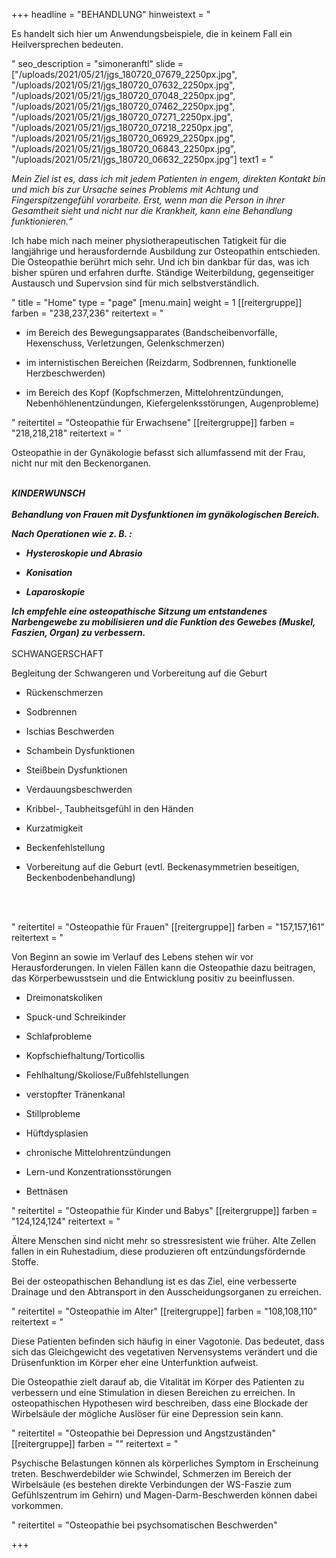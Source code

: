 +++
headline = "BEHANDLUNG"
hinweistext = "<p>Es handelt sich hier um Anwendungsbeispiele, die in keinem Fall ein Heilversprechen bedeuten.</p>"
seo_description = "simoneranftl"
slide = ["/uploads/2021/05/21/jgs_180720_07679_2250px.jpg", "/uploads/2021/05/21/jgs_180720_07632_2250px.jpg", "/uploads/2021/05/21/jgs_180720_07048_2250px.jpg", "/uploads/2021/05/21/jgs_180720_07462_2250px.jpg", "/uploads/2021/05/21/jgs_180720_07271_2250px.jpg", "/uploads/2021/05/21/jgs_180720_07218_2250px.jpg", "/uploads/2021/05/21/jgs_180720_06929_2250px.jpg", "/uploads/2021/05/21/jgs_180720_06843_2250px.jpg", "/uploads/2021/05/21/jgs_180720_06632_2250px.jpg"]
text1 = "<p><em>Mein Ziel ist es, dass ich mit jedem Patienten in engem, direkten Kontakt bin und mich bis zur Ursache seines Problems mit Achtung und Fingerspitzengefühl vorarbeite. Erst, wenn man die Person in ihrer Gesamtheit sieht und nicht nur die Krankheit, kann eine Behandlung funktionieren.“</em></p><p>Ich habe mich nach meiner physiotherapeutischen Tatigkeit für die langjährige und herausfordernde Ausbildung zur Osteopathin entschieden.<br>Die Osteopathie berührt mich sehr. Und ich bin dankbar für das, was ich bisher spüren und erfahren durfte. Ständige Weiterbildung, gegenseitiger Austausch und Supervsion sind für mich selbstverständlich.</p>"
title = "Home"
type = "page"
[menu.main]
weight = 1
[[reitergruppe]]
farben = "238,237,236"
reitertext = "<ul><li><p>im Bereich des Bewegungsapparates (Bandscheibenvorfälle, Hexenschuss, Verletzungen, Gelenkschmerzen)</p></li><li><p>im internistischen Bereichen (Reizdarm, Sodbrennen, funktionelle Herzbeschwerden)</p></li><li><p>im Bereich des Kopf (Kopfschmerzen, Mittelohrentzündungen, Nebenhöhlenentzündungen, Kiefergelenksstörungen, Augenprobleme)</p></li></ul>"
reitertitel = "Osteopathie für Erwachsene"
[[reitergruppe]]
farben = "218,218,218"
reitertext = "<p>Osteopathie in der Gynäkologie befasst sich allumfassend mit der Frau, nicht nur mit den Beckenorganen.</p><p>_______<br>KINDERWUNSCH<br><br>Behandlung von Frauen mit Dysfunktionen im gynäkologischen Bereich.</p><p>Nach Operationen wie z. B. :</p><ul><li><p>Hysteroskopie und Abrasio</p></li><li><p>Konisation</p></li><li><p>Laparoskopie</p></li></ul><p>Ich empfehle eine osteopathische Sitzung um entstandenes Narbengewebe zu mobilisieren und die Funktion des Gewebes (Muskel, Faszien, Organ) zu verbessern.<br>_______<br>SCHWANGERSCHAFT</p><p>Begleitung der Schwangeren und Vorbereitung auf die Geburt</p><ul><li><p>Rückenschmerzen</p></li><li><p>Sodbrennen</p></li><li><p>Ischias Beschwerden</p></li><li><p>Schambein Dysfunktionen</p></li><li><p>Steißbein Dysfunktionen</p></li><li><p>Verdauungsbeschwerden</p></li><li><p>Kribbel-, Taubheitsgefühl in den Händen</p></li><li><p>Kurzatmigkeit</p></li><li><p>Beckenfehlstellung</p></li><li><p>Vorbereitung auf die Geburt (evtl. Beckenasymmetrien beseitigen, Beckenbodenbehandlung)</p></li></ul><p><br><br></p>"
reitertitel = "Osteopathie für Frauen"
[[reitergruppe]]
farben = "157,157,161"
reitertext = "<p>Von Beginn an sowie im Verlauf des Lebens stehen wir vor Herausforderungen. In vielen Fällen kann die Osteopathie dazu beitragen, das Körperbewusstsein und die Entwicklung positiv zu beeinflussen.</p><ul><li><p>Dreimonatskoliken</p></li><li><p>Spuck-und Schreikinder</p></li><li><p>Schlafprobleme</p></li><li><p>Kopfschiefhaltung/Torticollis</p></li><li><p>Fehlhaltung/Skoliose/Fußfehlstellungen</p></li><li><p>verstopfter Tränenkanal</p></li><li><p>Stillprobleme</p></li><li><p>Hüftdysplasien</p></li><li><p>chronische Mittelohrentzündungen</p></li><li><p>Lern-und Konzentrationsstörungen</p></li><li><p>Bettnäsen</p></li></ul>"
reitertitel = "Osteopathie für Kinder und Babys"
[[reitergruppe]]
farben = "124,124,124"
reitertext = "<p>Ältere Menschen sind nicht mehr so stressresistent wie früher. Alte Zellen fallen in ein Ruhestadium, diese produzieren oft entzündungsfördernde Stoffe.</p><p>Bei der osteopathischen Behandlung ist es das Ziel, eine verbesserte Drainage und den Abtransport in den Ausscheidungsorganen zu erreichen.</p>"
reitertitel = "Osteopathie im Alter"
[[reitergruppe]]
farben = "108,108,110"
reitertext = "<p>Diese Patienten befinden sich häufig in einer Vagotonie. Das bedeutet, dass sich das Gleichgewicht des vegetativen Nervensystems verändert und die Drüsenfunktion im Körper eher eine Unterfunktion aufweist.</p><p>Die Osteopathie zielt darauf ab, die Vitalität im Körper des Patienten zu verbessern und eine Stimulation in diesen Bereichen zu erreichen. In osteopathischen Hypothesen wird beschreiben, dass eine Blockade der Wirbelsäule der mögliche Auslöser für eine Depression sein kann.</p>"
reitertitel = "Osteopathie bei Depression und Angstzuständen"
[[reitergruppe]]
farben = ""
reitertext = "<p>Psychische Belastungen können als körperliches Symptom in Erscheinung treten. Beschwerdebilder wie Schwindel, Schmerzen im Bereich der Wirbelsäule (es bestehen direkte Verbindungen der WS-Faszie zum Gefühlszentrum im Gehirn) und Magen-Darm-Beschwerden können dabei vorkommen.</p>"
reitertitel = "Osteopathie bei psychsomatischen Beschwerden"

+++
